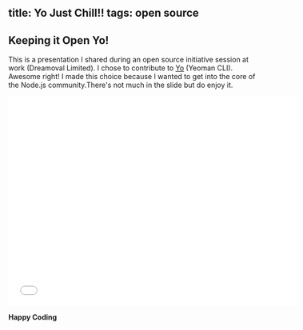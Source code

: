 title: Yo Just Chill!!
tags: open source
---

Keeping it Open Yo!
-------------------
This is a presentation I shared during an open source initiative session at work (Dreamoval Limited). I chose to contribute to [Yo](https://github.com/yeoman/yo) (Yeoman CLI). Awesome right! I made this choice because I wanted to get into the core of the Node.js community.There's not much in the slide but do enjoy it.

<iframe src="//slides.com/nanagodchildadane/yeoman-foss-presentation-dreamoval/embed" width="576" height="420" scrolling="no" frameborder="0" webkitallowfullscreen mozallowfullscreen allowfullscreen></iframe>

__Happy Coding__
